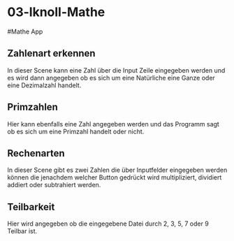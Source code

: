 # 03-lknoll-Mathe

#Mathe App

## Zahlenart erkennen
In dieser Scene kann eine Zahl über die Input Zeile eingegeben werden und es wird dann angegeben ob es sich um eine Natürliche eine Ganze oder eine Dezimalzahl handelt.

## Primzahlen
Hier kann ebenfalls eine Zahl angegeben werden und das Programm sagt ob es sich um eine Primzahl handelt oder nicht.

## Rechenarten
In dieser Scene gibt es zwei Zahlen die über Inputfelder eingegeben werden können die jenachdem welcher Button gedrückt wird multipliziert, dividiert addiert oder subtrahiert werden.

## Teilbarkeit 
Hier wird angegeben ob die eingegebene Datei durch 2, 3, 5, 7 oder 9 Teilbar ist.
